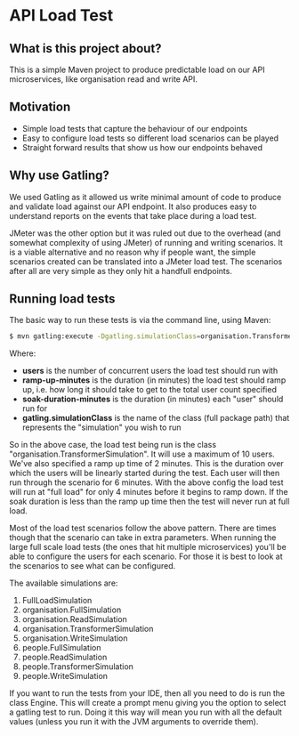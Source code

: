 # API Load Test

## What is this project about?

This is a simple Maven project to produce predictable load on our API microservices, like organisation read and write API.

## Motivation

* Simple load tests that capture the behaviour of our endpoints
* Easy to configure load tests so different load scenarios can be played
* Straight forward results that show us how our endpoints behaved

## Why use Gatling?

We used Gatling as it allowed us write minimal amount of code to produce and validate load against our API endpoint. It also produces easy to understand reports on the events that take place during a load test. 

JMeter was the other option but it was ruled out due to the overhead (and somewhat complexity of using JMeter) of running and writing scenarios. It is a viable alternative and no reason why if people want, the simple scenarios created can be translated into a JMeter load test. The scenarios after all are very simple as they only hit a handfull endpoints.

## Running load tests

The basic way to run these tests is via the command line, using Maven:

```bash
$ mvn gatling:execute -Dgatling.simulationClass=organisation.TransformerSimulation -Dusers=10 -Dramp-up-minutes=2 -Dsoak-duration-minutes=6
```

Where:

* __users__ is the number of concurrent users the load test should run with
* __ramp-up-minutes__ is the duration (in minutes) the load test should ramp up, i.e. how long it should take to get to the total user count specified
* __soak-duration-minutes__ is the duration (in minutes) each "user" should run for
* __gatling.simulationClass__ is the name of the class (full package path) that represents the "simulation" you wish to run

So in the above case, the load test being run is the class "organisation.TransformerSimulation". It will use a maximum of 10 users. We've also specified a ramp up time of 2 minutes. This is the duration over which the users will be linearly started during the test. Each user will then run through the scenario for 6 minutes. With the above config the load test will run at "full load" for only 4 minutes before it begins to ramp down. If the soak duration is less than the ramp up time then the test will never run at full load.

Most of the load test scenarios follow the above pattern. There are times though that the scenario can take in extra parameters. When running the large full scale load tests (the ones that hit multiple microservices) you'll be able to configure the users for each scenario. For those it is best to look at the scenarios to see what can be configured.

The available simulations are:

1. FullLoadSimulation
2. organisation.FullSimulation
3. organisation.ReadSimulation
4. organisation.TransformerSimulation
5. organisation.WriteSimulation
6. people.FullSimulation
7. people.ReadSimulation
8. people.TransformerSimulation
9. people.WriteSimulation

If you want to run the tests from your IDE, then all you need to do is run the class Engine. This will create a prompt menu giving you the option to select a gatling test to run. Doing it this way will mean you run with all the default values (unless you run it with the JVM arguments to override them).
